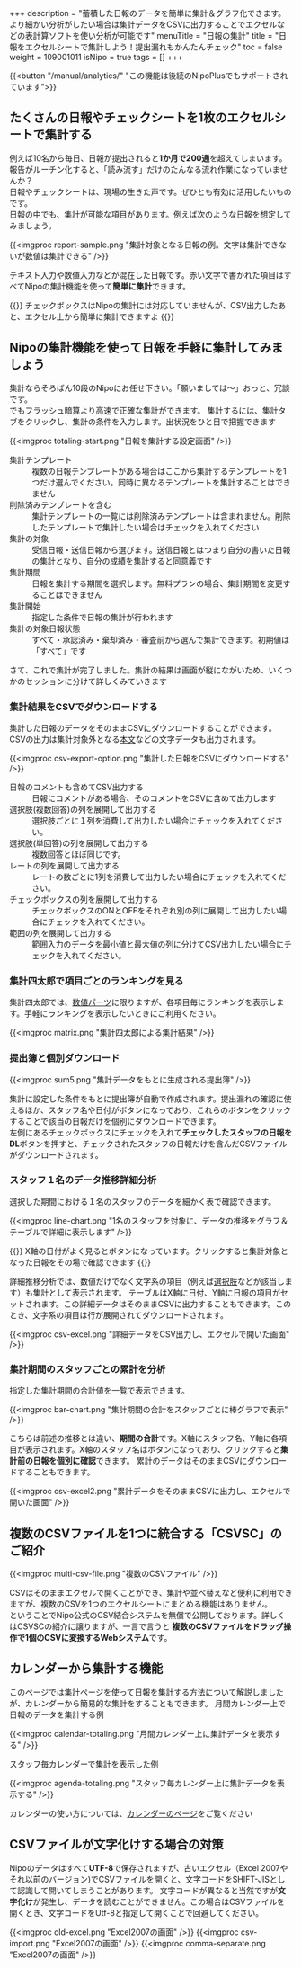 +++
description = "蓄積した日報のデータを簡単に集計＆グラフ化できます。より細かい分析がしたい場合は集計データをCSVに出力することでエクセルなどの表計算ソフトを使い分析が可能です"
menuTitle = "日報の集計"
title = "日報をエクセルシートで集計しよう！提出漏れもかんたんチェック"
toc = false
weight = 109001011
isNipo = true
tags = []
+++

{{<button "/manual/analytics/" "この機能は後続のNipoPlusでもサポートされています">}}

## たくさんの日報やチェックシートを1枚のエクセルシートで集計する

例えば10名から毎日、日報が提出されると**1か月で200通**を超えてしまいます。報告がルーチン化すると、「読み流す」だけのたんなる流れ作業になっていませんか？  
日報やチェックシートは、現場の生きた声です。ぜひとも有効に活用したいものです。  
日報の中でも、集計が可能な項目があります。例えば次のような日報を想定してみましょう。

{{<imgproc report-sample.png "集計対象となる日報の例。文字は集計できないが数値は集計できる" />}}

テキスト入力や数値入力などが混在した日報です。赤い文字で書かれた項目はすべてNipoの集計機能を使って**簡単に集計**できます。

{{<alice pos="left" icon="default">}}
チェックボックスはNipoの集計には対応していませんが、CSV出力したあと、エクセル上から簡単に集計できますよ
{{</alice>}}

## Nipoの集計機能を使って日報を手軽に集計してみましょう

集計ならそろばん10段のNipoにお任せ下さい。「願いましては〜」おっと、冗談です。  
でもフラッシュ暗算より高速で正確な集計ができます。
集計するには、集計タブをクリックし、集計の条件を入力します。出状況をひと目で把握できます

{{<imgproc totaling-start.png "日報を集計する設定画面" />}}

<dl>
  <dt>集計テンプレート</dt>
  <dd>複数の日報テンプレートがある場合はここから集計するテンプレートを1つだけ選んでください。同時に異なるテンプレートを集計することはできません</dd>
  <dt>削除済みテンプレートを含む</dt>
  <dd>集計テンプレートの一覧には削除済みテンプレートは含まれません。削除したテンプレートで集計したい場合はチェックを入れてください</dd>
  <dt>集計の対象</dt>
  <dd>受信日報・送信日報から選びます。送信日報とはつまり自分の書いた日報の集計となり、自分の成績を集計すると同意義です</dd>
  <dt>集計期間</dt>
  <dd>日報を集計する期間を選択します。無料プランの場合、集計期間を変更することはできません</dd>
  <dt>集計開始</dt>
  <dd>指定した条件で日報の集計が行われます</dd>
  <dt>集計の対象日報状態</dt>
  <dd>すべて・承認済み・棄却済み・審査前から選んで集計できます。初期値は「すべて」です</dd>
</dl>

さて、これで集計が完了しました。集計の結果は画面が縦にながいため、いくつかのセッションに分けて詳しくみていきます

### 集計結果をCSVでダウンロードする

集計した日報のデータをそのままCSVにダウンロードすることができます。CSVの出力は集計対象外となる[本文](/old/parts/textarea/)などの文字データも出力されます。

{{<imgproc csv-export-option.png "集計した日報をCSVにダウンロードする" />}}

<dl>
  <dt>日報のコメントも含めてCSV出力する</dt>
  <dd>日報にコメントがある場合、そのコメントをCSVに含めて出力します</dd>
  <dt>選択肢(複数回答)の列を展開して出力する</dt>
  <dd>
    選択肢ごとに１列を消費して出力したい場合にチェックを入れてください。
  </dd>
  <dt>選択肢(単回答)の列を展開して出力する</dt>
  <dd>
    複数回答とほぼ同じです。
  </dd>
  <dt>レートの列を展開して出力する</dt>
  <dd>
    レートの数ごとに1列を消費して出力したい場合にチェックを入れてください。
  </dd>
  <dt>チェックボックスの列を展開して出力する</dt>
  <dd>
    チェックボックスのONとOFFをそれぞれ別の列に展開して出力したい場合にチェックを入れてください。
  </dd>
  <dt>範囲の列を展開して出力する</dt>
  <dd>
    範囲入力のデータを最小値と最大値の列に分けてCSV出力したい場合にチェックを入れてください。
  </dd>
</dl>

### 集計四太郎で項目ごとのランキングを見る

集計四太郎では、[数値パーツ](/old/parts/math/)に限りますが、各項目毎にランキングを表示します。手軽にランキングを表示したいときにご利用ください。

{{<imgproc matrix.png "集計四太郎による集計結果" />}}

### 提出簿と個別ダウンロード

{{<imgproc sum5.png "集計データをもとに生成される提出簿" />}}

集計に設定した条件をもとに提出簿が自動で作成されます。提出漏れの確認に使えるほか、スタッフ名や日付がボタンになっており、これらのボタンをクリックすることで該当の日報だけを個別にダウンロードできます。  
左側にあるチェックボックスにチェックを入れて**チェックしたスタッフの日報をDL**ボタンを押すと、チェックされたスタッフの日報だけを含んだCSVファイルがダウンロードされます。

### スタッフ１名のデータ推移詳細分析

選択した期間における１名のスタッフのデータを細かく表で確認できます。

{{<imgproc line-chart.png "1名のスタッフを対象に、データの推移をグラフ＆テーブルで詳細に表示します" />}}

{{<alice pos="left" icon="default">}}
X軸の日付がよく見るとボタンになっています。クリックすると集計対象となった日報をその場で確認できます
{{</alice>}}

詳細推移分析では、数値だけでなく文字系の項目（例えば[選択肢](/old/parts/select/)などが該当します）も集計として表示されます。
テーブルはX軸に日付、Y軸に日報の項目がセットされます。この詳細データはそのままCSVに出力することもできます。このとき、文字系の項目は行が展開されてダウンロードされます。

{{<imgproc csv-excel.png "詳細データをCSV出力し、エクセルで開いた画面" />}}

### 集計期間のスタッフごとの累計を分析

指定した集計期間の合計値を一覧で表示できます。

{{<imgproc bar-chart.png "集計期間の合計をスタッフごとに棒グラフで表示" />}}

こちらは前述の推移とは違い、**期間の合計**です。X軸にスタッフ名、Y軸に各項目が表示されます。X軸のスタッフ名はボタンになっており、クリックすると**集計前の日報を個別に確認**できます。
累計のデータはそのままCSVにダウンロードすることもできます。

{{<imgproc csv-excel2.png "累計データをそのままCSVに出力し、エクセルで開いた画面" />}}

## 複数のCSVファイルを1つに統合する「CSVSC」のご紹介

{{<imgproc multi-csv-file.png "複数のCSVファイル" />}}

CSVはそのままエクセルで開くことができ、集計や並べ替えなど便利に利用できますが、複数のCSVを1つのエクセルシートにまとめる機能はありません。  
ということでNipo公式のCSV結合システムを無償で公開しております。詳しくはCSVSCの紹介に譲りますが、一言で言うと
**複数のCSVファイルをドラッグ操作で1個のCSVに変換するWebシステム**です。

## カレンダーから集計する機能

このページでは集計ページを使って日報を集計する方法について解説しましたが、カレンダーから簡易的な集計をすることもできます。
月間カレンダー上で日報のデータを集計する例

{{<imgproc calendar-totaling.png "月間カレンダー上に集計データを表示する" />}}

スタッフ毎カレンダーで集計を表示した例

{{<imgproc agenda-totaling.png "スタッフ毎カレンダー上に集計データを表示する" />}}

カレンダーの使い方については、[カレンダーのページ](/old/manual/calendar/)をご覧ください

## CSVファイルが文字化けする場合の対策

Nipoのデータはすべて**UTF-8**で保存されますが、古いエクセル（Excel 2007やそれ以前のバージョン)でCSVファイルを開くと、文字コードをSHIFT-JISとして認識して開いてしまうことがあります。
文字コードが異なると当然ですが**文字化け**が発生し、データを読むことができません。この場合はCSVファイルを開くとき、文字コードをUtf-8と指定して開くことで回避してください。

{{<imgproc old-excel.png "Excel2007の画面" />}}
{{<imgproc csv-import.png "Excel2007の画面" />}}
{{<imgproc comma-separate.png "Excel2007の画面" />}}
